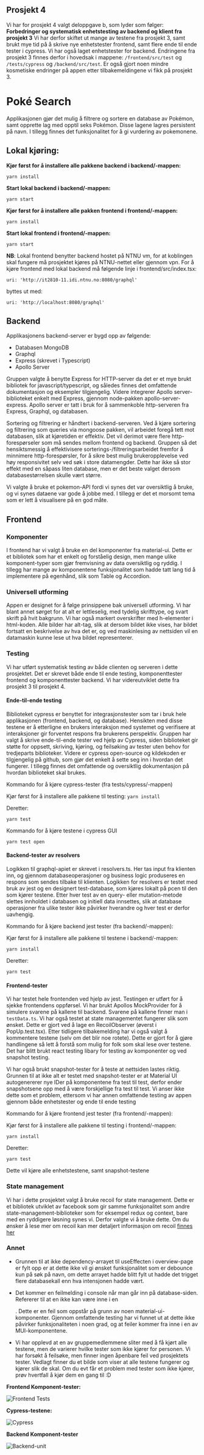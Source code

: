 ## Prosjekt 4 ##
Vi har for prosjekt 4 valgt deloppgave b, som lyder som følger: **Forbedringer og systematisk enhetstesting av backend og klient fra prosjekt 3** Vi har derfor skiftet ut mange av testene fra prosjekt 3, samt brukt mye tid på å skrive nye enhetstester frontend, samt flere ende til ende tester i cypress. Vi har også laget enhetstester for backend. Endringene fra prosjekt 3 finnes derfor i hovedsak i mappene: ```/frontend/src/test``` og ```/tests/cypress``` og ```/backend/src/test```. Er også gjort noen mindre kosmetiske endringer på appen etter tilbakemeldingene vi fikk på prosjekt 3.


# Poké Search

Applikasjonen gjør det mulig å filtrere og sortere en database av Pokémon, samt opprette lag med opptil seks Pokémon. Disse lagene lagres persistent på navn. I tillegg finnes det funksjonalitet for å gi vurdering av pokemonene. 

## Lokal kjøring:

**Kjør først for å installere alle pakkene backend i backend/-mappen:**

```yarn install```

**Start lokal backend i backend/-mappen:**

```yarn start```

**Kjør først for å installere alle pakken frontend i frontend/-mappen:**

```yarn install```

**Start lokal frontend i frontend/-mappen:**

```yarn start```

**NB**: Lokal frontend benytter backend hostet på NTNU vm, for at koblingen skal fungere må prosjektet kjøres på NTNU-nettet eller gjennom vpn. For å kjøre frontend med lokal backend må følgende linje i frontend/src/index.tsx:

```uri: 'http://it2810-11.idi.ntnu.no:8080/graphql'```

byttes ut med:

```uri: 'http://localhost:8080/graphql'```


## Backend

Applikasjonens backend-server er bygd opp av følgende:

* Databasen MongoDB
* Graphql
* Express (skrevet i Typescript)
* Apollo Server

Gruppen valgte å benytte Express for HTTP-server da det er et mye brukt bibliotek for javascript/typescript, og således
finnes det omfattende dokumentasjon og eksempler tilgjengelig. Videre integrerer Apollo server-biblioteket enkelt med Express, gjennom node-pakken apollo-server-express. Apollo server er tatt i bruk for å sammenkoble http-serveren fra Express, Graphql, og databasen.

Sortering og filtrering er håndtert i backend-serveren. Ved å kjøre sortering og filtrering som queries via mongoose pakken, vil arbeidet foregå tett mot databasen, slik at kjøretiden er effektiv. Det vil derimot være flere http-forespørseler som må sendes mellom frontend og backend. Gruppen så det hensiktsmessig å effektivisere sorterings-/filtreringsarbeidet fremfor å minnimere http-forespørsler, for å sikre best mulig brukeropplevelse ved høy
responsivitet selv ved søk i store datamengder. Dette har ikke så stor effekt med en såpass liten database, men er det beste valget dersom databasestørrelsen skulle vært større.

Vi valgte å bruke et pokemon-API fordi vi synes det var oversiktlig å bruke, og vi synes dataene var gode å jobbe med. I tillegg er det et morsomt tema som er lett å visualisere på en god måte. 

## Frontend

### **Komponenter**

I frontend har vi valgt å bruke en del komponenter fra material-ui. Dette er et bibliotek som har et enkelt og forståelig design, men mange ulike komponent-typer som gjør fremvisning av data oversiktlig og ryddig. I tillegg har mange av komponentene funksjonalitet som hadde tatt lang tid å implementere på egenhånd, slik som Table og Accordion. 


### **Universell utforming**
Appen er designet for å følge prinsippene bak universell utforming. Vi har blant annet sørget for at alt er lettleselig, med tydelig skrifttype, og svart skrift på hvit bakgrunn. Vi har
også markert overskrifter med h-elementer i html-koden. Alle bilder har alt-tag, slik at dersom bildet ikke vises, har bildet fortsatt en beskrivelse av hva det er, og ved maskinlesing av nettsiden vil en datamaskin kunne lese ut hva bildet representerer. 

### **Testing**

Vi har utført systematisk testing av både clienten og serveren i dette prosjektet. Det er skrevet både ende til ende testing, komponenttester frontend og komponenttester backend. Vi har videreutviklet dette fra prosjekt 3 til prosjekt 4. 

#### **Ende-til-ende testing**

Biblioteket cypress er benyttet for integrasjonstester som tar i bruk hele applikasjonen (frontend, backend, og database). Hensikten med disse testene er å etterligne en brukers interaksjon med systemet og verifisere at interaksjoner gir forventet respons fra brukerens perspektiv.
Gruppen har valgt å skrive ende-til-ende tester ved hjelp av Cypress, siden biblioteket gir støtte for oppsett, skriving, kjøring, og feilsøking av tester uten behov for tredjeparts biblioteker. Videre er cypress open-source og kildekoden er tilgjengelig på github, som gjør det enkelt å sette seg inn i hvordan det fungerer. I tillegg finnes det omfattende og oversiktlig dokumentasjon på hvordan biblioteket skal brukes.

Kommando for å kjøre cypress-tester (fra tests/cypress/-mappen)

Kjør først for å installere alle pakkene til testing:
```yarn install```

Deretter:

```yarn test```

Kommando for å kjøre testene i cypress GUI

```yarn test open```

#### **Backend-tester av resolvers**

Logikken til graphql-apiet er skrevet i resolvers.ts. Her tas input fra klienten inn, og gjennom databaseoperasjoner og business logic produseres en respons som sendes tilbake til klienten. Logikken for resolvers er testet med bruk av jest og en designert test-database, som kjøres lokalt på pcen til den som kjører testene. Etter hver test av en query- eller mutation-metode slettes innholdet i databasen og initiell data innsettes, slik at database operasjoner fra ulike tester ikke påvirker hverandre og hver test er derfor uavhengig. 

Kommando for å kjøre backend jest tester (fra backend/-mappen):

Kjør først for å installere alle pakkene til testene i backend/-mappen:

```yarn install```

Deretter:

```yarn test```

#### **Frontend-tester**
Vi har testet hele frontenden ved hjelp av jest. Testingen er utført for å sjekke frontendens oppførsel. Vi har brukt Apollos MockProvider for å simulere svarene på kallene til backend. Svarene på kallene finner man i ```testData.ts```. Vi har også testet at state managementet fungerer slik som ønsket. Dette er gjort ved å lage en RecoilObserver (øverst i PopUp.test.tsx). Etter tidligere tilbakemelding har vi også valgt å kommentere testene (selv om det blir noe rotete). Dette er gjort for å gjøre handlingene så lett å forstå som mulig for folk som skal lese over testene. Det har blitt brukt react testing libary for testing av komponenter og ved snapshot testing. 

Vi har også brukt snapshot-tester for å teste at nettsiden lastes riktig. Grunnen til at ikke alt er testet med snapshot-tester er at Material UI autogenererer nye IDer på komponentene fra test til test, derfor ender snapshotsene opp med å være forskjellige fra test til test. Vi anser ikke dette som et problem, ettersom vi har annen omfattende testing av appen gjennom både enhetstester og ende til ende testing

Kommando for å kjøre frontend jest tester (fra frontend/-mappen):

Kjør først for å installere alle pakkene til testing i frontend/-mappen:

```yarn install```

Deretter:

```yarn test```

Dette vil kjøre alle enhetstestene, samt snapshot-testene

### **State management**

Vi har i dette prosjektet valgt å bruke recoil for state management. Dette er et bibliotek utviklet av facebook som gir samme funksjonalitet som andre state-management-biblioteker som for eksempel redux og context, bare med en ryddigere løsning synes vi. Derfor valgte vi å bruke dette. Om du ønsker å lese mer om recoil kan mer detaljert informasjon om recoil [finnes her](https://recoiljs.org/docs/introduction/core-concepts)


### **Annet**

- Grunnen til at ikke dependency-arrayet til useEffecten i overview-page er fylt opp er at dette ikke vil gi ønsket funksjonalitet som er debounce kun på søk på navn, om dette arrayet hadde blitt fylt ut hadde det trigget flere databasekall enn hva intensjonen hadde vært. 
- Det kommer en feilmelding i console når man går inn på database-siden. Refererer til at en <td> ikke kan være inne i en <div>.  Dette er en feil som oppstår på grunn av noen material-ui-komponenter. Gjennom omfattende testing har vi funnet ut at dette ikke påvirker funksjonaliteten i noen grad, og at feiler kommer fra inne i en av MUI-komponentene.

- Vi har opplevd at en av gruppemedlemmene sliter med å få kjørt alle testene, men de varierer hvilke tester som ikke kjører for personen. Vi har forsøkt å feilsøke, men finner ingen åpenbare feil ved prosjektets tester. Vedlagt finner du et bilde som viser at alle testene fungerer og kjører slik de skal. Om du evt får et problem med tester som ikke kjører, prøv hvertfall å kjør dem en gang til :D

**Frontend Komponent-tester:**

![Frontend Tests](/images/Screenshot_2021-11-20_at_15.37.15.png?raw=true "Unit tests")

**Cypress-testene:**

![Cypress](/images/Screenshot_2021-11-20_at_16.10.58.png?raw=true "Cypress")

**Backend Komponent-tester**

![Backend-unit](/images/Screenshot_2021-11-21_at_10.47.28.png?raw=true "Cypress")


